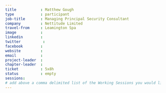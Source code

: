 ```yaml
---
title           : Matthew Gough
type            : participant
job-title       : Managing Principal Security Consultant
company         : Nettitude Limited
travel-from     : Leamington Spa
image           :
linkedin        :
twitter          :
facebook        :
website         :
email           :
project-leader  :
chapter-leader  :
ticket          : 5x8h
status          : empty
sessions:
# add above a comma delimited list of the Working Sessions you would like to attend (use the session's title)
---
```


<!-- put more details about participant here -->

